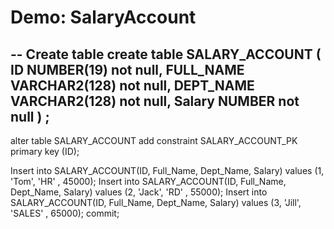 Demo: SalaryAccount
==========================

-- Create table
create table SALARY_ACCOUNT
(
  ID        NUMBER(19) not null,
  FULL_NAME VARCHAR2(128) not null,
  DEPT_NAME VARCHAR2(128) not null,
  Salary   NUMBER not null
) ;
--  
alter table SALARY_ACCOUNT
  add constraint SALARY_ACCOUNT_PK primary key (ID);
 
 
Insert into SALARY_ACCOUNT(ID, Full_Name, Dept_Name, Salary) values (1, 'Tom', 'HR' , 45000);
Insert into SALARY_ACCOUNT(ID, Full_Name, Dept_Name, Salary) values (2, 'Jack', 'RD' , 55000);
Insert into SALARY_ACCOUNT(ID, Full_Name, Dept_Name, Salary) values (3, 'Jill', 'SALES' , 65000);
commit;